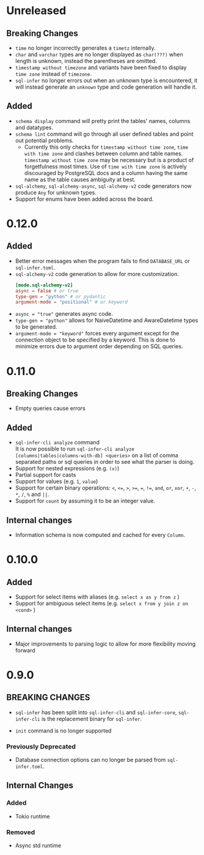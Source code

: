 # Unreleased

## Breaking Changes
- `time` no longer incorrectly generates a `timetz` internally.
- `char` and `varchar` types are no longer displayed as `char(???)` when length is unknown, instead the parentheses are omitted.
- `timestamp without timezone` and variants have been fixed to display `time zone` instead of `timezone`.
- `sql-infer` no longer errors out when an unknown type is encountered, it will instead generate an `unknown` type and code generation will handle it.

## Added
- `schema display` command will pretty print the tables' names, columns and datatypes.
- `schema lint` command will go through all user defined tables and point out potential problems.
    - Currently this only checks for `timestamp without time zone`, `time with time zone` and clashes between column and table names. `timestamp without time zone` may be necessary but is a product of forgetfulness most times. Use of `time with time zone` is actively discouraged by PostgreSQL docs and a column having the same name as the table causes ambiguity at best.  
- `sql-alchemy`, `sql-alchemy-async`, `sql-alchemy-v2` code generators now produce `Any` for unknown types.
- Support for enums have been added across the board.

# 0.12.0

## Added
- Better error messages when the program fails to find `DATABASE_URL` or `sql-infer.toml`.
- `sql-alchemy-v2` code generation to allow for more customization.  
    ```toml
    [mode.sql-alchemy-v2]
    async = false # or true
    type-gen = "python" # or pydantic
    argument-mode = "positional" # or keyword
    ```
- `async = "true"` generates async code.
- `type-gen = "python"` allows for NaiveDatetime and AwareDatetime types to be generated.
- `argument-mode = "keyword"` forces every argument except for the connection object to be specified by a keyword. This is done to minimize errors due to argument order depending on SQL queries.     

# 0.11.0

## Breaking Changes
- Empty queries cause errors

## Added
- `sql-infer-cli analyze` command  
    It is now possible to run `sql-infer-cli analyze [columns|tables|columns-with-db] <queries>` on a list of comma separated paths or sql queries in order to see what the parser is doing.
- Support for nested expressions (e.g. `(x)`) 
- Partial support for casts
- Support for values (e.g. `1`, `value`)
- Support for certain binary operations: `<`, `<=`, `>`, `>=`, `=`, `!=`, `and`, `or`, `xor`, `+`, `-`, `*`, `/`, `%` and `||`.
- Support for `count` by assuming it to be an integer value.

## Internal changes
- Information schema is now computed and cached for every `Column`.  

# 0.10.0

## Added
- Support for select items with aliases (e.g. `select x as y from z` )
- Support for ambiguous select items (e.g. `select x from y join z on <cond>` )

## Internal changes
- Major improvements to parsing logic to allow for more flexibility moving forward

# 0.9.0

## BREAKING CHANGES
- `sql-infer` has been split into `sql-infer-cli` and `sql-infer-core`, `sql-infer-cli` is the replacement binary for `sql-infer`.

- `init` command is no longer supported

### Previously Deprecated
- Database connection options can no longer be parsed from `sql-infer.toml`.


## Internal Changes

### Added
- Tokio runtime
### Removed
- Async std runtime